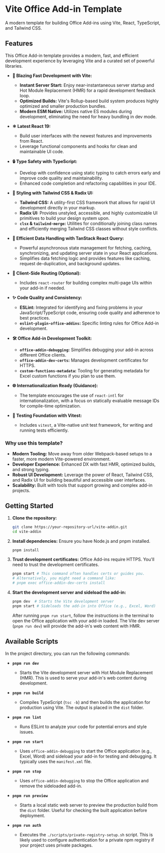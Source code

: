# Vite Office Add-in Template

A modern template for building Office Add-ins using Vite, React, TypeScript, and Tailwind CSS.

## Features

This Office Add-in template provides a modern, fast, and efficient development experience by leveraging Vite and a curated set of powerful libraries.

- **🚀 Blazing Fast Development with Vite:**

  - **Instant Server Start:** Enjoy near-instantaneous server startup and Hot Module Replacement (HMR) for a rapid development feedback loop.
  - **Optimized Builds:** Vite's Rollup-based build system produces highly optimized and smaller production bundles.
  - **Modern ESM Native:** Utilizes native ES modules during development, eliminating the need for heavy bundling in dev mode.

- **⚛️ Latest React 19:**

  - Build user interfaces with the newest features and improvements from React.
  - Leverage functional components and hooks for clean and maintainable UI code.

- **🔒 Type Safety with TypeScript:**

  - Develop with confidence using static typing to catch errors early and improve code quality and maintainability.
  - Enhanced code completion and refactoring capabilities in your IDE.

- **🎨 Styling with Tailwind CSS & Radix UI:**

  - **Tailwind CSS:** A utility-first CSS framework that allows for rapid UI development directly in your markup.
  - **Radix UI:** Provides unstyled, accessible, and highly customizable UI primitives to build your design system upon.
  - **`clsx` & `tailwind-merge`:** Utilities for conditionally joining class names and efficiently merging Tailwind CSS classes without style conflicts.

- **🔄 Efficient Data Handling with TanStack React Query:**

  - Powerful asynchronous state management for fetching, caching, synchronizing, and updating server state in your React applications.
  - Simplifies data fetching logic and provides features like caching, request de-duplication, and background updates.

- **📄 Client-Side Routing (Optional):**

  - Includes `react-router` for building complex multi-page UIs within your add-in if needed.

- **✨ Code Quality and Consistency:**

  - **ESLint:** Integrated for identifying and fixing problems in your JavaScript/TypeScript code, ensuring code quality and adherence to best practices.
  - **`eslint-plugin-office-addins`:** Specific linting rules for Office Add-in development.

- **🛠️ Office Add-in Development Toolkit:**

  - **`office-addin-debugging`:** Simplifies debugging your add-in across different Office clients.
  - **`office-addin-dev-certs`:** Manages development certificates for HTTPS.
  - **`custom-functions-metadata`:** Tooling for generating metadata for Excel custom functions if you plan to use them.

- **🌐 Internationalization Ready (Guidance):**

  - The template encourages the use of `react-intl` for internationalization, with a focus on statically evaluable message IDs for compile-time optimization.

- **🧪 Testing Foundation with Vitest:**
  - Includes `vitest`, a Vite-native unit test framework, for writing and running tests efficiently.

### Why use this template?

- **Modern Tooling:** Move away from older Webpack-based setups to a faster, more modern Vite-powered environment.
- **Developer Experience:** Enhanced DX with fast HMR, optimized builds, and strong typing.
- **Robust UI Development:** Leverage the power of React, Tailwind CSS, and Radix UI for building beautiful and accessible user interfaces.
- **Scalability:** Built with tools that support growing and complex add-in projects.

## Getting Started

1.  **Clone the repository:**

    ```bash
    git clone https://your-repository-url/vite-addin.git
    cd vite-addin
    ```

2.  **Install dependencies:**
    Ensure you have Node.js and pnpm installed.

    ```bash
    pnpm install
    ```

3.  **Trust development certificates:**
    Office Add-ins require HTTPS. You'll need to trust the development certificates.

    ```bash
    pnpm start # This command often handles certs or guides you.
    # Alternatively, you might need a command like:
    # pnpm exec office-addin-dev-certs install
    ```

4.  **Start the development server and sideload the add-in:**
    ```bash
    pnpm dev  # Starts the Vite development server
    pnpm start # Sideloads the add-in into Office (e.g., Excel, Word)
    ```
    After running `pnpm run start`, follow the instructions in the terminal to open the Office application with your add-in loaded. The Vite dev server (`pnpm run dev`) will provide the add-in's web content with HMR.

## Available Scripts

In the project directory, you can run the following commands:

- **`pnpm run dev`**

  - Starts the Vite development server with Hot Module Replacement (HMR). This is used to serve your add-in's web content during development.

- **`pnpm run build`**

  - Compiles TypeScript (`tsc -b`) and then builds the application for production using Vite. The output is placed in the `dist` folder.

- **`pnpm run lint`**

  - Runs ESLint to analyze your code for potential errors and style issues.

- **`pnpm run start`**

  - Uses `office-addin-debugging` to start the Office application (e.g., Excel, Word) and sideload your add-in for testing and debugging. It typically uses the `manifest.xml` file.

- **`pnpm run stop`**

  - Uses `office-addin-debugging` to stop the Office application and remove the sideloaded add-in.

- **`pnpm run preview`**

  - Starts a local static web server to preview the production build from the `dist` folder. Useful for checking the built application before deployment.

- **`pnpm run auth`**
  - Executes the `./scripts/private-registry-setup.sh` script. This is likely used to configure authentication for a private npm registry if your project uses private packages.
